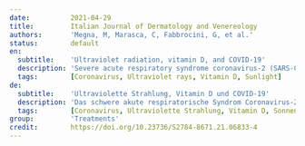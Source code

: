 ```yaml
---
date:          2021-04-29
title:         Italian Journal of Dermatology and Venereology
authors:       'Megna, M, Marasca, C, Fabbrocini, G, et al.'
status:        default
en:
  subtitle:    'Ultraviolet radiation, vitamin D, and COVID-19'
  description: 'Severe acute respiratory syndrome coronavirus-2 (SARS-CoV-2), the causative agent of coronavirus disease 2019 (COVID-19), has become pandemic on March 11th, 2020. COVID-19 has a range of symptoms that includes fever, fatigue, dry cough, aches, and labored breathing to acute respiratory distress and possibly death. Health systems and hospitals have been completely rearranged since March 2020 in order to limit the high rate of virus spreading. Hence, a great debate on deferrable visits and treatments including phototherapy for skin diseases is developing. In particular, as regards phototherapy very few data are currently available regarding the chance to continue it, even if it may be a useful resource for treating numerous dermatological patients. However, phototherapy has an immunosuppressive action possibly facilitating virus infection. In the context of COVID-19 infection risk it is important to pointed out whether sunlight, phototherapy and in particular ultraviolet radiation (UV-R) constitute or not a risk for patients. In this review we aimed to focus on the relationship between UV-R, sunlight, phototherapy, and viral infections particularly focusing on COVID-19.'
  tags:        [Coronavirus, Ultraviolet rays, Vitamin D, Sunlight]
de:
  subtitle:    'Ultraviolette Strahlung, Vitamin D und COVID-19'
  description: 'Das schwere akute respiratorische Syndrom Coronavirus-2 (SARS-CoV-2), der Erreger der Coronavirus-Krankheit 2019 (COVID-19), ist am 11. März 2020 pandemisch geworden. COVID-19 weist eine Reihe von Symptomen auf, die von Fieber, Müdigkeit, trockenem Husten, Schmerzen und erschwerter Atmung bis hin zu akuter Atemnot und möglicherweise zum Tod reichen. Die Gesundheitssysteme und Krankenhäuser wurden ab März 2020 komplett umgestellt, um die hohe Ausbreitungsrate des Virus zu begrenzen. Infolgedessen entwickelt sich eine große Debatte über aufschiebbare Besuche und Behandlungen, einschließlich der Phototherapie bei Hautkrankheiten. Insbesondere für die Phototherapie gibt es derzeit nur wenige Daten über die Möglichkeit, sie fortzusetzen, auch wenn sie ein nützliches Mittel für die Behandlung zahlreicher dermatologischer Patienten sein kann. Die Phototherapie hat jedoch eine immunsuppressive Wirkung, die möglicherweise eine Virusinfektion begünstigt. Im Zusammenhang mit dem COVID-19-Infektionsrisiko ist es wichtig, darauf hinzuweisen, ob Sonnenlicht, Phototherapie und insbesondere ultraviolette Strahlung (UV-R) ein Risiko für Patienten darstellen oder nicht. In dieser Übersichtsarbeit wollten wir uns auf die Beziehung zwischen UV-R, Sonnenlicht, Phototherapie und Virusinfektionen konzentrieren, insbesondere auf COVID-19.' 
  tags:        [Coronavirus, Ultraviolette Strahlung, Vitamin D, Sonnenlicht]
group:         'Treatments'
credit:        https://doi.org/10.23736/S2784-8671.21.06833-4
---
```

